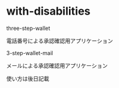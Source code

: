 # with-disabilities

three-step-wallet

電話番号による承認確認用アプリケーション

3-step-wallet-mail

メールによる承認確認用アプリケーション

使い方は後日記載
